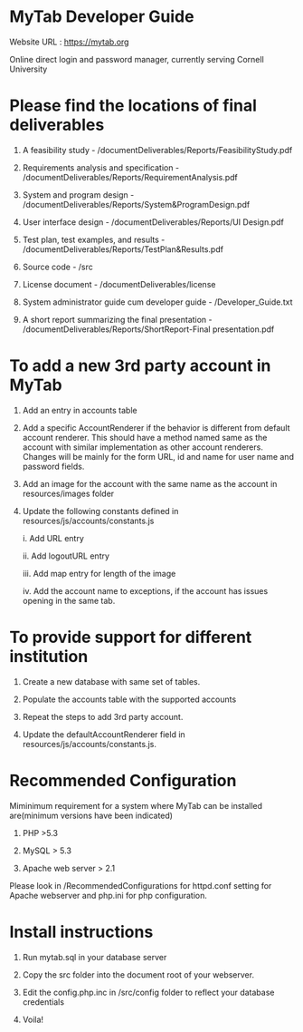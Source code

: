 MyTab Developer Guide
======================

Website URL : https://mytab.org

Online direct login and password manager, currently serving Cornell University


Please find the locations of final deliverables
================================================


1) A feasibility study - /documentDeliverables/Reports/FeasibilityStudy.pdf

2) Requirements analysis and specification - /documentDeliverables/Reports/RequirementAnalysis.pdf

3) System and program design - /documentDeliverables/Reports/System&ProgramDesign.pdf

4) User interface design - /documentDeliverables/Reports/UI Design.pdf

5) Test plan, test examples, and results - /documentDeliverables/Reports/TestPlan&Results.pdf

6) Source code - /src

7) License document - /documentDeliverables/license

8) System administrator guide cum developer guide - /Developer_Guide.txt

9) A short report summarizing the final presentation - /documentDeliverables/Reports/ShortReport-Final presentation.pdf


To add a new 3rd party account in MyTab
==========================================

1) Add an entry in accounts table

2) Add a specific AccountRenderer if the behavior is different from default account renderer. This should have a method named same as the account with similar implementation as other account renderers. Changes will be mainly for the form URL, id and name for user name and password fields.

3) Add an image for the account with the same name as the account in resources/images folder

4) Update the following constants defined in resources/js/accounts/constants.js

	i. Add URL entry
	
	ii. Add logoutURL entry
	
	iii. Add map entry for length of the image
	
	iv. Add the account name to exceptions, if the account has issues opening in the same tab.
        
        


To provide support for different institution
==================================================
1) Create a new database with same set of tables.

2) Populate the accounts table with the supported accounts

3) Repeat the steps to add 3rd party account.

4) Update the defaultAccountRenderer field in resources/js/accounts/constants.js.


Recommended Configuration
=======================

Miminimum requirement for a system where MyTab can be installed are(minimum versions have been indicated)

1) PHP >5.3

2) MySQL > 5.3

3) Apache web server > 2.1


Please look in /RecommendedConfigurations for httpd.conf setting for Apache webserver and php.ini for php configuration.

Install instructions
=======================

1) Run mytab.sql in your database server

2) Copy the src folder into the document root of your webserver.

3) Edit the config.php.inc in /src/config folder to reflect your database credentials

4) Voila!

